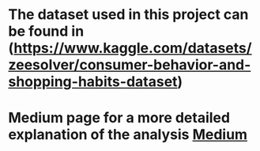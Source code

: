 # The dataset used in this project can be found in (https://www.kaggle.com/datasets/zeesolver/consumer-behavior-and-shopping-habits-dataset)
# Medium page for a more detailed explanation of the analysis [Medium](https://medium.com/@oyindaoloko/understanding-consumer-behavior-and-shopping-habits-using-python-eda-88e37f22b8b8)

